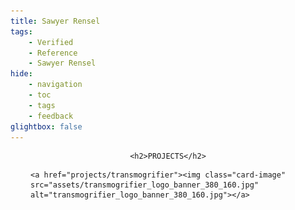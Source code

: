 ```yaml
---
title: Sawyer Rensel
tags:
    - Verified
    - Reference
    - Sawyer Rensel
hide:
    - navigation
    - toc
    - tags
    - feedback
glightbox: false
---
```



<!-- Disable page title -->
<style>
  .md-typeset h1,
  .md-content__button {
    display: none;
  }
  .banner {
    height: 300px;
  }
  .cards{
    margin: 0 32px 0 32px;
  }
  .md-typeset h2 {
    font-style: normal;
    font-family: Varela Round;
    font-weight: 400;
    font-size: 42px;
  }
</style>


<div style="text-align:center;">

    <h2>PROJECTS</h2>

</div>


<div class="cards">

    <a href="projects/transmogrifier"><img class="card-image" src="assets/transmogrifier_logo_banner_380_160.jpg" alt="transmogrifier_logo_banner_380_160.jpg"></a>

</div>


<!-- 
***
<div style="text-align:center;">
    <h2>REEL</h2>
</div>

*** -->

<!-- <div style="text-align:center;">

    <h2>COLLECTIONS</h2>

</div> -->
